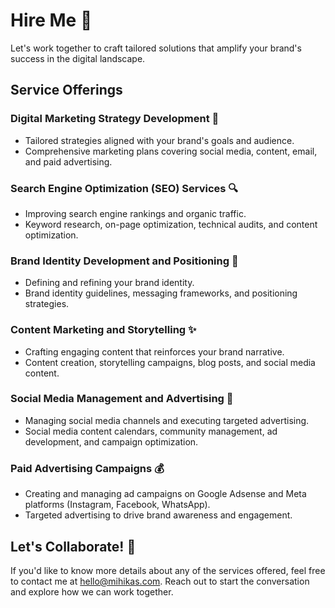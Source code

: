 # Hire Me 🌟

Let's work together to craft tailored solutions that amplify your brand's success in the digital landscape.

## Service Offerings

### Digital Marketing Strategy Development 🚀
- Tailored strategies aligned with your brand's goals and audience.
- Comprehensive marketing plans covering social media, content, email, and paid advertising.

### Search Engine Optimization (SEO) Services 🔍
- Improving search engine rankings and organic traffic.
- Keyword research, on-page optimization, technical audits, and content optimization.

### Brand Identity Development and Positioning 🎨
- Defining and refining your brand identity.
- Brand identity guidelines, messaging frameworks, and positioning strategies.

### Content Marketing and Storytelling ✨
- Crafting engaging content that reinforces your brand narrative.
- Content creation, storytelling campaigns, blog posts, and social media content.

### Social Media Management and Advertising 📱
- Managing social media channels and executing targeted advertising.
- Social media content calendars, community management, ad development, and campaign optimization.

### Paid Advertising Campaigns 💰
- Creating and managing ad campaigns on Google Adsense and Meta platforms (Instagram, Facebook, WhatsApp).
- Targeted advertising to drive brand awareness and engagement.

## Let's Collaborate! 🤝

If you'd like to know more details about any of the services offered, feel free to contact me at [hello@mihikas.com](mailto:hello@mihikas.com). Reach out to start the conversation and explore how we can work together.

